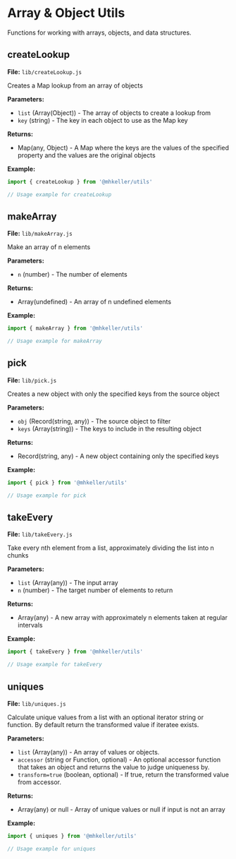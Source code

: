 # Array & Object Utils

Functions for working with arrays, objects, and data structures.

## createLookup

**File:** `lib/createLookup.js`

Creates a Map lookup from an array of objects

**Parameters:**
- `list` (Array(Object)) - The array of objects to create a lookup from
- `key` (string) - The key in each object to use as the Map key

**Returns:**
- Map(any, Object) - A Map where the keys are the values of the specified property and the values are the original objects

**Example:**
```js
import { createLookup } from '@mhkeller/utils'

// Usage example for createLookup
```

## makeArray

**File:** `lib/makeArray.js`

Make an array of n elements

**Parameters:**
- `n` (number) - The number of elements

**Returns:**
- Array(undefined) - An array of n undefined elements

**Example:**
```js
import { makeArray } from '@mhkeller/utils'

// Usage example for makeArray
```

## pick

**File:** `lib/pick.js`

Creates a new object with only the specified keys from the source object

**Parameters:**
- `obj` (Record(string, any)) - The source object to filter
- `keys` (Array(string)) - The keys to include in the resulting object

**Returns:**
- Record(string, any) - A new object containing only the specified keys

**Example:**
```js
import { pick } from '@mhkeller/utils'

// Usage example for pick
```

## takeEvery

**File:** `lib/takeEvery.js`

Take every nth element from a list, approximately dividing the list into n chunks

**Parameters:**
- `list` (Array(any)) - The input array
- `n` (number) - The target number of elements to return

**Returns:**
- Array(any) - A new array with approximately n elements taken at regular intervals

**Example:**
```js
import { takeEvery } from '@mhkeller/utils'

// Usage example for takeEvery
```

## uniques

**File:** `lib/uniques.js`

Calculate unique values from a list with an optional iterator string or function. By default return the transformed value if iteratee exists.

**Parameters:**
- `list` (Array(any)) - An array of values or objects.
- `accessor` (string or Function, optional) - An optional accessor function that takes an object and returns the value to judge uniqueness by.
- `transform=true` (boolean, optional) - If true, return the transformed value from accessor.

**Returns:**
- Array(any) or null - Array of unique values or null if input is not an array

**Example:**
```js
import { uniques } from '@mhkeller/utils'

// Usage example for uniques
```

